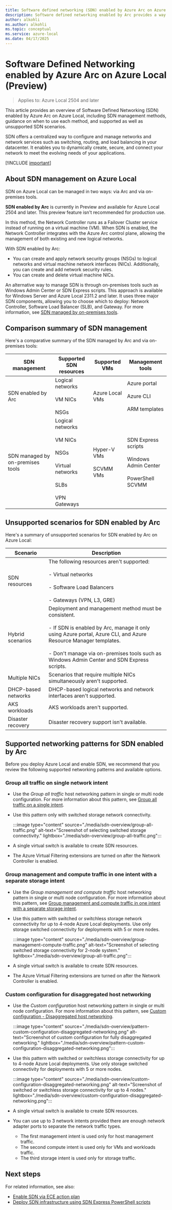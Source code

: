 ```yaml
---
title: Software defined networking (SDN) enabled by Azure Arc on Azure Local (Preview)
description: Software defined networking enabled by Arc provides a way to centrally configure and manage logical networks, network security groups, network security rules via the Azure portal and Azure CLI in Azure Local. (Preview)
author: alkohli
ms.author: alkohli
ms.topic: conceptual
ms.service: azure-local
ms.date: 04/17/2025
---
```


# Software Defined Networking enabled by Azure Arc on Azure Local (Preview)

> Applies to: Azure Local 2504 and later

This article provides an overview of Software Defined Networking (SDN) enabled by Azure Arc on Azure Local, including SDN management methods, guidance on when to use each method, and supported as well as unsupported SDN scenarios.

SDN offers a centralized way to configure and manage networks and network services such as switching, routing, and load balancing in your datacenter. It enables you to dynamically create, secure, and connect your network to meet the evolving needs of your applications.

[!INCLUDE [important](../includes/hci-preview.md)]

## About SDN management on Azure Local

SDN on Azure Local can be managed in two ways: via Arc and via on-premises tools.

**SDN enabled by Arc** is currently in Preview and available for Azure Local 2504 and later. This preview feature isn't recommended for production use.

In this method, the Network Controller runs as a Failover Cluster service instead of running on a virtual machine (VM). When SDN is enabled, the Network Controller integrates with the Azure Arc control plane, allowing the management of both existing and new logical networks.

With SDN enabled by Arc:
- You can create and apply network security groups (NSGs) to logical networks and virtual machine network interfaces (NICs). Additionally, you can create and add network security rules.
- You can create and delete virtual machine NICs.

An alternative way to manage SDN is through on-premises tools such as Windows Admin Center or SDN Express scripts. This approach is available for Windows Server and Azure Local 2311.2 and later. It uses three major SDN components, allowing you to choose which to deploy: Network Controller, Software Load Balancer (SLB), and Gateway. For more information, see [SDN managed by on-premises tools](../concepts/software-defined-networking-23h2.md).


## Comparison summary of SDN management 

Here's a comparative summary of the SDN managed by Arc and via on-premises tools:

| SDN management | Supported SDN resources  | Supported VMs  | Management tools  |
|---------|---------|---------|---------|
| SDN enabled by Arc   | Logical networks<br><br>VM NICs<br><br>NSGs        | Azure Local VMs        | Azure portal <br><br> Azure CLI <br><br> ARM templates         |
| SDN managed by on-premises tools     |Logical networks<br><br>VM NICs<br><br>NSGs<br><br>Virtual networks<br><br>SLBs<br><br>VPN Gateways        | Hyper-V VMs<br><br>SCVMM VMs         | SDN Express scripts<br><br>Windows Admin Center<br><br>PowerShell<br>SCVMM       |

## Unsupported scenarios for SDN enabled by Arc

Here's a summary of unsupported scenarios for SDN enabled by Arc on Azure Local:

|Scenario  |Description  |
|---------|---------|
|SDN resources     | The following resources aren't supported:<br><br> - Virtual networks <br><br> - Software Load Balancers <br><br> - Gateways (VPN, L3, GRE)         |
|Hybrid scenarios     | Deployment and management method must be consistent. <br><br> - If SDN is enabled by Arc, manage it only using Azure portal, Azure CLI, and Azure Resource Manager templates. <br><br> - Don't manage via on-premises tools such as Windows Admin Center and SDN Express scripts.         |
|Multiple NICs     | Scenarios that require multiple NICs simultaneously aren't supported.        |
|DHCP-based networks     | DHCP-based logical networks and network interfaces aren't supported.         |
|AKS workloads     | AKS workloads aren't supported.      |
|Disaster recovery     | Disaster recovery support isn't available.      |


<!--- For SDN enabled by Arc, the following resources aren't supported:

    - Virtual networks
    - Software Load Balancers (SLBs)
    - Gateways (VPN, L3, GRE)

- Hybrid scenarios aren't supported. Deployment and management methods should be consistent.
    - If SDN is enabled by Azure Arc, it can only be managed via Azure portal, Azure CLI, and ARM template.
    - Management via on-premises tools such as Windows Admin Center and SDN Express scripts is not supported.
- Scenarios requiring multiple network interfaces simultaneously on a VM are not supported.
- DHCP-based logical networks and network interfaces are not supported.
- Disaster recovery support is currently not available.-->

## Supported networking patterns for SDN enabled by Arc

Before you deploy Azure Local and enable SDN, we recommend that you review the following supported networking patterns and available options.

### Group all traffic on single network intent

- Use the *Group all traffic* host networking pattern in single or multi node configuration. For more information about this pattern, see [Group all traffic on a single intent](../upgrade/install-enable-network-atc.md#group-all-traffic-on-a-single-intent).

- Use this pattern only with switched storage network connectivity.

    :::image type="content" source="./media/sdn-overview/group-all-traffic.png" alt-text="Screenshot of selecting switched storage connectivity." lightbox="./media/sdn-overview/group-all-traffic.png":::

- A single virtual switch is available to create SDN resources.

- The Azure Virtual Filtering extensions are turned on after the Network Controller is enabled.  

### Group management and compute traffic in one intent with a separate storage intent

- Use the *Group management and compute traffic* host networking pattern in single or multi node configuration. For more information about this pattern, see [Group management and compute traffic in one intent with a separate storage intent](../upgrade/install-enable-network-atc.md#group-management-and-compute-in-one-intent-with-a-separate-intent-for-storage).

- Use this pattern with switched or switchless storage network connectivity for up to 4-node Azure Local deployments. Use only storage switched connectivity for deployments with 5 or more nodes.

    :::image type="content" source="./media/sdn-overview/group-management-compute-traffic.png" alt-text="Screenshot of selecting switched storage connectivity for 2-node system." lightbox="./media/sdn-overview/group-all-traffic.png":::

- A single virtual switch is available to create SDN resources.

- The Azure Virtual Filtering extensions are turned on after the Network Controller is enabled.  

### Custom configuration for disaggregated host networking

- Use the *Custom configuration* host networking pattern in single or multi node configuration. For more information about this pattern, see [Custom configuration - Disaggregated host networking](../upgrade/install-enable-network-atc.md#fully-disaggregated-host-networking).

    :::image type="content" source="./media/sdn-overview/pattern-custom-configuration-disaggregated-networking.png" alt-text="Screenshot of custom configuration for fully disaggregated networking." lightbox="./media/sdn-overview/pattern-custom-configuration-disaggregated-networking.png":::

- Use this pattern with switched or switchless storage connectivity for up to 4-node Azure Local deployments. Use only storage switched connectivity for deployments with 5 or more nodes.

    :::image type="content" source="./media/sdn-overview/custom-configuration-disaggregated-networking.png" alt-text="Screenshot of switched or switchless storage connectivity for up to 4 nodes." lightbox="./media/sdn-overview/custom-configuration-disaggregated-networking.png":::

- A single virtual switch is available to create SDN resources.

- You can use up to 3 network intents provided there are enough network adapter ports to separate the network traffic types.
    - The first management intent is used only for host management traffic.
    - The second compute intent is used only for VMs and workloads traffic.
    - The third storage intent is used only for storage traffic.

<!--## Choose SDN type based on your requirements

Starting release 2504, you have two ways to enable SDN.

- Use SDN enabled by Arc if workloads only require logical networks based on VLAN isolation and network security groups to secure access.​
- Use SDN managed by on-prem tools if workloads require virtual networks for isolation, and load balancers or gateways.

Use the following detailed decision matrix to select the SDN type based on your requirements:

:::image type="content" source="./media/sdn-overview/sdn-type-decision-matrix.png" alt-text="Screenshot of SDN decision matrix." lightbox="./media/sdn-overview/sdn-type-decision-matrix.png":::-->


## Next steps

For related information, see also:

- [Enable SDN via ECE action plan](../deploy/enable-sdn-ece-action-plan.md)
- [Deploy SDN infrastructure using SDN Express PowerShell scripts](../deploy/sdn-express-23h2.md)
